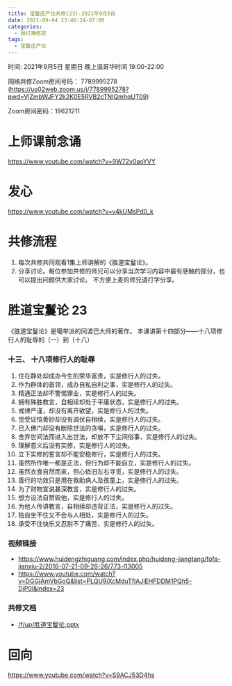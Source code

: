 ```yaml
---
title: 宝鬘庄严论共修(23)-2021年9月5日
date: 2021-09-04 23:46:24-07:00
categories:
  - 慧灯禅修班
tags:
  - 宝鬘庄严论
---
```

<!--StartFragment-->
时间: 2021年9月5日 星期日 晚上温哥华时间 19:00-22:00

网络共修Zoom房间号码： 7789995278 (<https://us02web.zoom.us/j/7789995278?pwd=VjZmbWJFY2k2K0E5RVB2cTNIQmhqUT09>)

Zoom房间密码：19621211

# 上师课前念诵

<https://www.youtube.com/watch?v=9W72v0aoYVY>

# 发心

<https://www.youtube.com/watch?v=v4kUMsPd0_k>

# 共修流程

1. 每次共修共同观看1集上师讲解的《胜道宝鬘论》。
2. 分享讨论。每位参加共修的师兄可以分享当次学习内容中最有感触的部分，也可以提出问题供大家讨论。 不方便上麦的师兄请打字分享。

# 胜道宝鬘论 23

《胜道宝鬘论》是噶举派的冈波巴大师的著作。 本课讲第十四部分——十八项修行人的耻辱的（一）到（十八）


### 十三、 十八项修行人的耻辱
1. 住在静处却成办今生的荣华富贵，实是修行人的过失。
2. 作为群体的首领，成办自私自利之事，实是修行人的过失。
3. 精通正法却不警惕罪业，实是修行人的过失。
4. 拥有殊胜教言，自相续却处于平庸状态，实是修行人的过失。
5. 戒律严谨，却没有离开欲望，实是修行人的过失。
6. 觉受证悟善妙却没有调伏自相续，实是修行人的过失。
7. 已入佛门却没有断除世法的贪嗔，实是修行人的过失。
8. 舍弃世间法而进入出世法，却放不下尘间俗事，实是修行人的过失。
9. 理解意义后没有实修，实是修行人的过失。
10. 立下实修的誓言却不能安稳修行，实是修行人的过失。
11. 虽然所作唯一都是正法，但行为却不能自立，实是修行人的过失。
12. 虽然衣食自然而来，但心依旧左右寻觅，实是修行人的过失。
13. 善行的功效只是用在救助病人及孩童上，实是修行人的过失。
14. 为了财物宣说甚深教言，实是修行人的过失。
15. 想方设法自赞毁他，实是修行人的过失。
16. 为他人传讲教言，自相续却违背正法，实是修行人的过失。
17. 独自坐不住又不会与人相处，实是修行人的过失。
18. 承受不住快乐又忍耐不了痛苦，实是修行人的过失。


### 视频链接

* <https://www.huidengzhiguang.com/index.php/huideng-jiangtang/fofa-jianxiu-2/2016-07-21-09-26-26/773-l13005>
* <https://www.youtube.com/watch?v=DGGjAmVbGoQ&list=PLQU9iXcMduTflAJiEHFDDM1PQh5-DjP0l&index=23>

### 共修文档

* [/f/up/胜道宝鬘论.pptx](https://hdvblob.blob.core.windows.net/hdv/f/up/%E8%83%9C%E9%81%93%E5%AE%9D%E9%AC%98%E8%AE%BA.pptx)


# 回向

<https://www.youtube.com/watch?v=S9ACJ53D4hs>

<!--EndFragment-->


